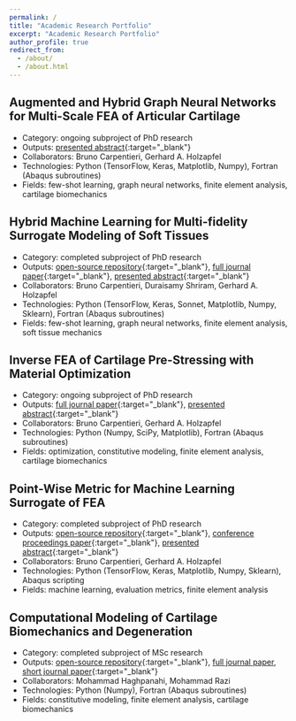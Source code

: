 ```yaml
---
permalink: /
title: "Academic Research Portfolio"
excerpt: "Academic Research Portfolio"
author_profile: true
redirect_from: 
  - /about/
  - /about.html
---
```

## Augmented and Hybrid Graph Neural Networks for Multi-Scale FEA of Articular Cartilage
  - Category: ongoing subproject of PhD research
  - Outputs: [presented abstract](https://shayansss.github.io/files/2023_05_a_b.pdf){:target="_blank"}
  - Collaborators: Bruno Carpentieri, Gerhard A. Holzapfel
  - Technologies: Python (TensorFlow, Keras, Matplotlib, Numpy), Fortran (Abaqus subroutines)
  - Fields: few-shot learning, graph neural networks, finite element analysis, cartilage biomechanics

## Hybrid Machine Learning for Multi-fidelity Surrogate Modeling of Soft Tissues
  - Category: completed subproject of PhD research
  - Outputs: [open-source repository](https://github.com/shayansss/hml){:target="_blank"}, [full journal paper](https://shayansss.github.io/files/2022_09.pdf){:target="_blank"}, [presented abstract](https://shayansss.github.io/files/2021_09_a.pdf){:target="_blank"}
  - Collaborators: Bruno Carpentieri, Duraisamy Shriram, Gerhard A. Holzapfel
  - Technologies: Python (TensorFlow, Keras, Sonnet, Matplotlib, Numpy, Sklearn), Fortran (Abaqus subroutines)
  - Fields: few-shot learning, graph neural networks, finite element analysis, soft tissue mechanics

## Inverse FEA of Cartilage Pre-Stressing with Material Optimization
  - Category: ongoing subproject of PhD research
  - Outputs: [full journal paper](https://shayansss.github.io/files/2021_02.pdf){:target="_blank"}, [presented abstract](https://shayansss.github.io/files/2023_05_a_a.pdf){:target="_blank"}
  - Collaborators: Bruno Carpentieri, Gerhard A. Holzapfel
  - Technologies: Python (Numpy, SciPy, Matplotlib), Fortran (Abaqus subroutines)
  - Fields: optimization, constitutive modeling, finite element analysis, cartilage biomechanics

## Point-Wise Metric for Machine Learning Surrogate of FEA
  - Category: completed subproject of PhD research
  - Outputs: [open-source repository](https://github.com/shayansss/pmse){:target="_blank"}, [conference proceedings paper](https://shayansss.github.io/files/2021_11.pdf){:target="_blank"}, [presented abstract](https://shayansss.github.io/files/2021_10_a.pdf){:target="_blank"}
  - Collaborators: Bruno Carpentieri, Gerhard A. Holzapfel
  - Technologies: Python (TensorFlow, Keras, Matplotlib, Numpy, Sklearn), Abaqus scripting
  - Fields: machine learning, evaluation metrics, finite element analysis

## Computational Modeling of Cartilage Biomechanics and Degeneration
  - Category: completed subproject of MSc research
  - Outputs: [open-source repository](https://github.com/shayansss/msc){:target="_blank"}, [full journal paper](https://shayansss.github.io/files/2019_09_preprint.pdf{:target="_blank"}), [short journal paper](https://shayansss.github.io/files/2021_04.pdf){:target="_blank"}
  - Collaborators: Mohammad Haghpanahi, Mohammad Razi
  - Technologies: Python (Numpy), Fortran (Abaqus subroutines)
  - Fields: constitutive modeling, finite element analysis, cartilage biomechanics
